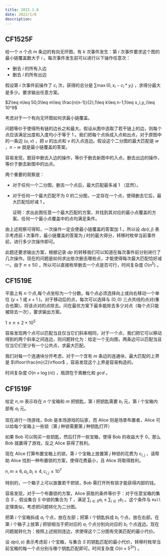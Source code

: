 ```yaml
---
title: 2022.1.8
date: 2022/1/8
description: 　
---
```


## CF1525F

给一个 $n$ 个点 $m$ 条边的有向无环图，有 $k$ 次事件发生：第 $i$ 次事件要求这个图的最小链覆盖数大于 $i$ 。每次事件发生前可以进行以下操作任意次：

+ 删去 $i$ 的所有入边
+ 删去 $i$ 的所有出边

假设第 $i$ 次事件前操作了 $c_i$ 次，获得的总分是 $\sum{\max(0,x_i-c_i*y_i)}$ ，求得分最大是多少。要求输出任意方案。

$2\leq n\leq 50,0\leq m\leq \frac{n(n-1)}{2},1\leq k\leq n-1,1\leq x_i,y_i\leq 10^9$

考虑对于一个有向无环图如何求最小链覆盖。

问题等价于使得所有链的边长之和最大。假设从图中选取了若干链上的边，则每个点应该满足出度和入度均小于等于 $1$ 。我们把每个点拆成入点和出点，对于原图中的一条边 $(u,v)$ ，把 $u$ 的出点和 $v$ 的入点连边。假设这个二分图的最大匹配是 $w$ ，$n-w$ 就是最小链覆盖的答案。

容易发现，题目中删去入边的操作，等价于删去新图中的入点，删去出边的操作，等价于删去新图中的出点。

两个重要的观察是：

+ 对于任何一个二分图，删去一个点后，最大匹配最多减 $1$ （显然）。

+ 对于任何一个最大匹配不为 $0$ 的二分图，一定存在一个点，使得删去它后，最大匹配恰好减 $1$ 。

  证明：求出此图任意一个最大匹配的方案，并找到其对应的最小点覆盖的方案。任何一个最小点覆盖中的点均满足条件。

由上述观察可得知，一次操作一定会使最小链覆盖的答案加 $1$ 。所以设 $dp(i,j)$ 表示考虑前 $i$ 次事件，最小链覆盖的答案为 $j$ 时的最大得分，转移时枚举当前事件前，进行多少次操作即可。

此题还要求输出方案，根据记录 $dp$ 的转移我们可以知道在每次事件前分别进行了几次操作。现在的问题是如何求出依次删去哪些点，才能使得每次最大匹配恰好减一。由于 $n\leq 50$ ，所以可以直接枚举删去一个点是否可行，时间复杂度 $O(n^5)$ 。

## CF1519E

平面上有 $n$ 个点,每个点坐标为一个分数。每个点必须选择向上或向右移动一个单位 ($y+1$ 或 $x+1$ )。对于移动后的点，每次可以选择与 $(0,0)$ 三点共线的点对(重合也算)，将该点对的点除去。问在最优方案下最多能除去多少对点（每个点只能被除去一次），要求输出方案。

$1\leq n\leq 2\times 10^5$

容易发现两个点可以匹配当且仅当它们斜率相同，对于一个点，我们把它可以移动得到的两个斜率之间连边，则问题转化为：给定一个无向图，两条边可以匹配当且仅当它们至少有一个公共点，求最大匹配。

我们对每一个连通块分开考虑，对于一个含有 $m$ 条边的连通块，最大匹配的上界是 $\lfloor\frac{m}{2}\rfloor$ ，容易发现这个上界是容易构造的。

时间复杂度 $O(n\times\log(n))$ ，瓶颈在于离散化和 $gcd$ 。

## CF1519F

给定 $n,m$ 表示存在 $n$ 个宝箱和 $m$ 把钥匙，第 $i$ 把钥匙需要 $b_i$ 元，第 $i$ 个宝箱内部有 $a_i$ 元。

现在进行一场游戏，Bob 是本场游戏的玩家，而 Alice 则是场景布置者，Alice 可以给每个宝箱上一些锁（第 $j$ 种锁需要第 $j$ 种钥匙打开）

如果 Bob 可以购买一些钥匙，然后打开一些宝箱，使得 Bob 的收益大于 $0$，那么 Bob 就赢得了游戏，反之 Alice 获得了胜利。

现在 Alice 打算布置宝箱上的锁，第 $i$ 个宝箱上放置第 $j$ 种锁的花费为 $c_{i,j}$ ，请帮助 Alice 找到一种布置锁的方案，使得花费最小，且 Alice 将取得胜利。

$n,m\leq 6,a_i,b_i\leq 4,c_{i,j}\leq 10^7$

特别的，一个箱子上可以放置若干把锁，Bob 需打开所有锁才能获得内部的钱。

容易发现，对于一个布置锁的方案，Alice 获胜的条件等价于：对于任意宝箱的集合 $S$ ，假设集合 $S$ 中锁的集合为 $T$ ，满足 $\sum_{i\in S}{a_i}\leq \sum_{i\in T}{b_i}$ 。这个条件与 `Hall` 定理类似，考虑把问题转化为二分图。

把第 $i$ 个宝箱拆成 $a_i$ 个点，放在左部；把第 $i$ 个钥匙拆成 $b_i$ 个点，放在右部。在第 $i$ 个箱子上放第 $j$ 把锁相当于把对应的 $a_i$ 个点分别向对应的 $b_i$ 个点连边。现在问题就转化为：按照上述规则连边，求使得这个二分图有完美匹配的最小代价。

设 $dp(i,s)$ 表示考虑前 $i$ 个宝箱，与集合 $S$ 的钥匙匹配的最小代价，转移时枚举当前宝箱的每一个点分别与哪个钥匙匹配即可。时间复杂度 $O(n\times 5^{2n})$ 。

